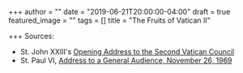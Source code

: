 +++
author = ""
date = "2019-06-21T20:00:00-04:00"
draft = true
featured_image = ""
tags = []
title = "The Fruits of Vatican II"

+++
Sources: 

* St. John XXIII's [Opening Address to the Second Vatican Council](https://www.catholicculture.org/culture/library/view.cfm?recnum=3233 "Opening Address to the Second Vatican Council")
* St. Paul VI, [Address to a General Audience, November 26, 1969](https://www.ewtn.com/library/papaldoc/p6691126.htm "Paul VI addresses a general audience, Nov 26, 1969")